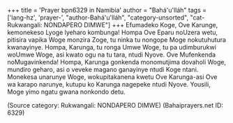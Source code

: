 +++
title = 'Prayer bpn6329 in Namibia'
author = "Bahá'u'lláh"
tags = ['lang-hz', 'prayer-', "author-Bahá'u'lláh", "category-unsorted", "cat-Rukwangali: NONDAPERO DIMWE"]
+++
Efumadeko Koge, Ove Karunge, kemonekeso Lyoge lyeharo kombunga! Hompa Ove Eparu noUzera wetu, pitisira vapika Woge monzira Zoge, tu ninka tu nongope Moge nokutuhutura kwanayinye.
	Hompa, Karunga, tu ronga Umwe Woge, tu pa udimburukwi woUmwe Woge, asi kwato ogu na tu tara, ntudi Nyove. Ove Mufenkenda noMugavinkenda! Hompa, Karunga gonkenda monomutjima dovaholi Woge, mundiro geharo, asi o veveke magano ganayinye ntudi Koge ntani.
	Monekesa unarunye Woge, wokupitakanena kwetu Ove Karunga-asi Ove wa karapo narunye, kutupu ko Karunga nagepeke ntudi Nyove.
	Yousili, Moge yimo ngatu gwana nonkondo detu.

(Source category: Rukwangali: NONDAPERO DIMWE)
(Bahaiprayers.net ID: 6329)
